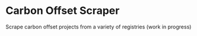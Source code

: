# Carbon Offset Scraper

Scrape carbon offset projects from a variety of registries (work in progress)

